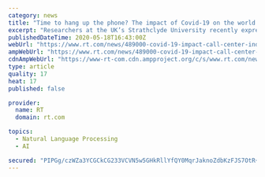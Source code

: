 ```yaml
---
category: news
title: "Time to hang up the phone? The impact of Covid-19 on the world’s call-center industry"
excerpt: "Researchers at the UK’s Strathclyde University recently expressed alarm over the illness levels of call-center workers in the country during Covid-19. And, post-pandemic, the industry’s prospects look set to go from bad to worse."
publishedDateTime: 2020-05-18T16:43:00Z
webUrl: "https://www.rt.com/news/489000-covid-19-impact-call-center-industry/"
ampWebUrl: "https://www.rt.com/news/489000-covid-19-impact-call-center-industry/amp/"
cdnAmpWebUrl: "https://www-rt-com.cdn.ampproject.org/c/s/www.rt.com/news/489000-covid-19-impact-call-center-industry/amp/"
type: article
quality: 17
heat: 17
published: false

provider:
  name: RT
  domain: rt.com

topics:
  - Natural Language Processing
  - AI

secured: "PIPGg/czWZa3YCGCkCG233VCVN5w5GHkRllYfQY0MqrJaknoZdbKzFJS7OtR+lpp57fZW/4ayWTJ79rnS3iq93f85jJnsBaheKKhrAXIPI5QjOO6uwvppOs303fvcTdlz37+7HsCtnW6c/Y6gm9LuxsnIrAYScgrjqT2kN9zBADtYJcTfbNz2Kdqy2NDAKZykWGmD/cr+l/Bib85Jsdyrj1qLJoTLrgvf0fDgI7BAO33dAPzWgZv3iF9YABjD55kUA+QtDg98p91NFCq6fZmVy24Ku12yVjkbAfGwpYjUSBzwq7I01SL2NvaH4tkp3YA58PpGn1ViSXUOkqRQ6t2jqyW3RjoukSJkLdtnbTJustwBDabSmRiX4e8TQX733X7B8Hcpmbsl3nbrW1xyq0WEAe9tB25FO2uw46+GX1HIVTZYSYmGEqyijqDlgyWyBYmW2YzBzQyNli13a+Jh+6xCl7HBliyuXWzFkN8vsdAknQ=;uJ+SKVtZH8M+/4iYlgV1jA=="
---
```


